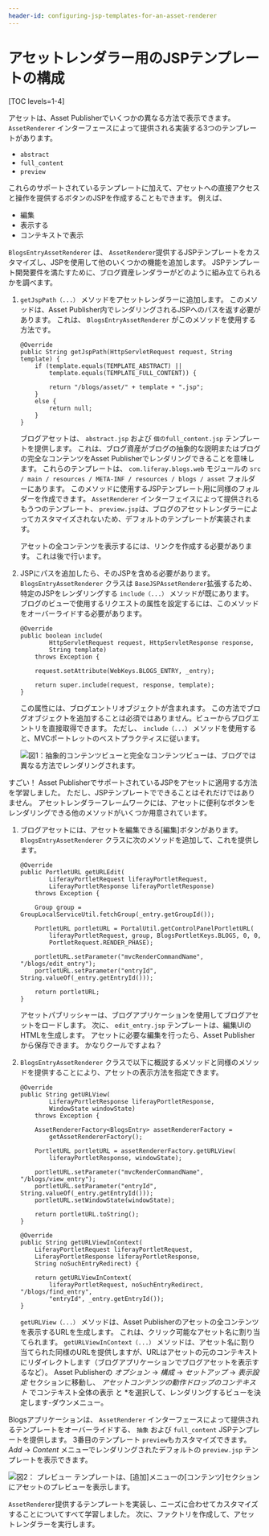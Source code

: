 ```yaml
---
header-id: configuring-jsp-templates-for-an-asset-renderer
---
```


# アセットレンダラー用のJSPテンプレートの構成

[TOC levels=1-4]

アセットは、Asset Publisherでいくつかの異なる方法で表示できます。 `AssetRenderer` インターフェースによって提供される実装する3つのテンプレートがあります。

  - `abstract`
  - `full_content`
  - `preview`

これらのサポートされているテンプレートに加えて、アセットへの直接アクセスと操作を提供するボタンのJSPを作成することもできます。 例えば、

  - 編集
  - 表示する
  - コンテキストで表示

`BlogsEntryAssetRenderer` は、 `AssetRenderer`提供するJSPテンプレートをカスタマイズし、JSPを使用して他のいくつかの機能を追加します。 JSPテンプレート開発要件を満たすために、ブログ資産レンダラーがどのように組み立てられるかを調べます。

1.  `getJspPath（...）` メソッドをアセットレンダラーに追加します。 このメソッドは、Asset Publisher内でレンダリングされるJSPへのパスを返す必要があります。 これは、 `BlogsEntryAssetRenderer` がこのメソッドを使用する方法です。
   
        @Override
        public String getJspPath(HttpServletRequest request, String template) {
            if (template.equals(TEMPLATE_ABSTRACT) ||
                template.equals(TEMPLATE_FULL_CONTENT)) {
       
                return "/blogs/asset/" + template + ".jsp";
            }
            else {
                return null;
            }
        }

    ブログアセットは、 `abstract.jsp` および `個のfull_content.jsp` テンプレートを提供します。 これは、ブログ資産がブログの抽象的な説明またはブログの完全なコンテンツをAsset Publisherでレンダリングできることを意味します。 これらのテンプレートは、 `com.liferay.blogs.web` モジュールの `src / main / resources / META-INF / resources / blogs / asset` フォルダーにあります。 このメソッドに使用するJSPテンプレート用に同様のフォルダーを作成できます。 `AssetRenderer` インターフェイスによって提供されるもう</code>つのテンプレート、 `preview.jsp`は、ブログのアセットレンダラーによってカスタマイズされないため、デフォルトのテンプレートが実装されます。

    アセットの全コンテンツを表示するには、リンクを作成する必要があります。 これは後で行います。

2.  JSPにパスを追加したら、そのJSPを含める必要があります。 `BlogsEntryAssetRenderer` クラスは `BaseJSPAssetRenderer`拡張するため、特定のJSPをレンダリングする `include（...）` メソッドが既にあります。 ブログのビューで使用するリクエストの属性を設定するには、このメソッドをオーバーライドする必要があります。
   
        @Override
        public boolean include(
                HttpServletRequest request, HttpServletResponse response,
                String template)
            throws Exception {
       
            request.setAttribute(WebKeys.BLOGS_ENTRY, _entry);
       
            return super.include(request, response, template);
        }

    この属性には、ブログエントリオブジェクトが含まれます。 この方法でブログオブジェクトを追加することは必須ではありません。ビューからブログエントリを直接取得できます。 ただし、 `include（...）` メソッドを使用すると、MVCポートレットのベストプラクティスに従います。

    ![図1：抽象的コンテンツビューと完全なコンテンツビューは、ブログでは異なる方法でレンダリングされます。](../../../images/blogs-asset-views.png)

すごい！ Asset PublisherでサポートされているJSPをアセットに適用する方法を学習しました。 ただし、JSPテンプレートでできることはそれだけではありません。 アセットレンダラーフレームワークには、アセットに便利なボタンをレンダリングできる他のメソッドがいくつか用意されています。

1.  ブログアセットには、アセットを編集できる[編集]ボタンがあります。 `BlogsEntryAssetRenderer` クラスに次のメソッドを追加して、これを提供します。
   
        @Override
        public PortletURL getURLEdit(
                LiferayPortletRequest liferayPortletRequest,
                LiferayPortletResponse liferayPortletResponse)
            throws Exception {
       
            Group group = GroupLocalServiceUtil.fetchGroup(_entry.getGroupId());
       
            PortletURL portletURL = PortalUtil.getControlPanelPortletURL(
                liferayPortletRequest, group, BlogsPortletKeys.BLOGS, 0, 0,
                PortletRequest.RENDER_PHASE);
       
            portletURL.setParameter("mvcRenderCommandName", "/blogs/edit_entry");
            portletURL.setParameter("entryId", String.valueOf(_entry.getEntryId()));
       
            return portletURL;
        }

    アセットパブリッシャーは、ブログアプリケーションを使用してブログアセットをロードします。 次に、 `edit_entry.jsp` テンプレートは、編集UIのHTMLを生成します。 アセットに必要な編集を行ったら、Asset Publisherから保存できます。 かなりクールですよね？

2.  `BlogsEntryAssetRenderer` クラスで以下に概説するメソッドと同様のメソッドを提供することにより、アセットの表示方法を指定できます。
   
        @Override
        public String getURLView(
                LiferayPortletResponse liferayPortletResponse,
                WindowState windowState)
            throws Exception {
       
            AssetRendererFactory<BlogsEntry> assetRendererFactory =
                getAssetRendererFactory();
       
            PortletURL portletURL = assetRendererFactory.getURLView(
                liferayPortletResponse, windowState);
       
            portletURL.setParameter("mvcRenderCommandName", "/blogs/view_entry");
            portletURL.setParameter("entryId", String.valueOf(_entry.getEntryId()));
            portletURL.setWindowState(windowState);
       
            return portletURL.toString();
        }
       
        @Override
        public String getURLViewInContext(
            LiferayPortletRequest liferayPortletRequest,
            LiferayPortletResponse liferayPortletResponse,
            String noSuchEntryRedirect) {
       
            return getURLViewInContext(
                liferayPortletRequest, noSuchEntryRedirect, "/blogs/find_entry",
                "entryId", _entry.getEntryId());
        }

    `getURLView（...）` メソッドは、Asset Publisherのアセットの全コンテンツを表示するURLを生成します。 これは、クリック可能なアセット名に割り当てられます。 `getURLViewInContext（...）` メソッドは、アセット名に割り当てられた同様のURLを提供しますが、URLはアセットの元のコンテキストにリダイレクトします（ブログアプリケーションでブログアセットを表示するなど）。 Asset Publisherの *オプション* → *構成* → *セットアップ* → *表示設定* セクションに移動し、 *アセットコンテンツの動作ドロップのコンテキスト* でコンテキスト全体の表示</em> と *を選択して、レンダリングするビューを決定します-ダウンメニュー。</p></li> </ol>

Blogsアプリケーションは、 `AssetRenderer` インターフェースによって提供されるテンプレートをオーバーライドする、 `抽象` および `full_content` JSPテンプレートを提供します。 3番目のテンプレート `preview`もカスタマイズできます。 *Add* → *Content* メニューでレンダリングされたデフォルトの `preview.jsp` テンプレートを表示できます。

![図2： <code>プレビュー</code> テンプレートは、[追加]メニューの[コンテンツ]セクションにアセットのプレビューを表示します。](../../../images/preview-template-asset-renderer.png)

`AssetRenderer`提供するテンプレートを実装し、ニーズに合わせてカスタマイズすることについてすべて学習しました。 次に、ファクトリを作成して、アセットレンダラーを実行します。
